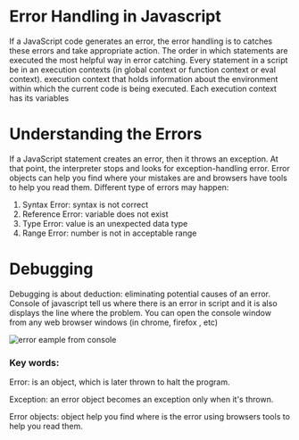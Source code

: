 

# Error Handling in Javascript
If a JavaScript code generates an error, the error handling is to catches these errors and take appropriate action. The order in which statements are executed the most helpful way in error catching. Every statement in a script be in an execution contexts (in global context or function context or eval context). execution context that holds information about the environment within which the current code is being executed. Each execution context has its variables


# Understanding the Errors
If a JavaScript statement creates an error, then it throws an exception. At that point, the interpreter stops and looks for exception-handling error. Error objects can help you find where your mistakes are and browsers have tools to help you read them. Different type of errors may happen:
1.	Syntax Error: syntax is not correct
2.	Reference Error: variable does not exist
3.	Type Error: value is an unexpected data type
4.	Range Error: number is not in acceptable range


# Debugging 
Debugging is about deduction: eliminating potential causes of an error. Console of javascript tell us where there is an error in script and it is also displays the line where the problem. You can open the console window from any web browser windows (in chrome, firefox , etc)

![error eample from console](https://miro.medium.com/max/700/0*-IS8VjbpMT7I8p0D.png)

### Key words:
Error: is an object, which is later thrown to halt the program.

Exception: an error object becomes an exception only when it's thrown.

Error objects:  object help you find where is the error using
browsers tools to help you read them. 